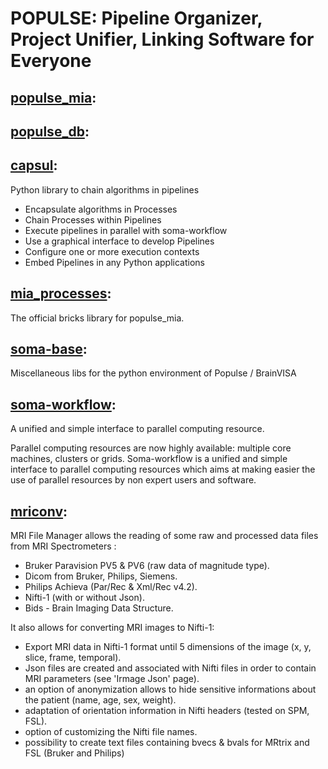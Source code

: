 # POPULSE: Pipeline Organizer, Project Unifier, Linking Software for Everyone

## [populse_mia](https://github.com/populse/populse_mia):

## [populse_db](https://github.com/populse/populse_db):

## [capsul](https://github.com/populse/capsul):
Python library to chain algorithms in pipelines
- Encapsulate algorithms in Processes
- Chain Processes within Pipelines
- Execute pipelines in parallel with soma-workflow
- Use a graphical interface to develop Pipelines
- Configure one or more execution contexts
- Embed Pipelines in any Python applications

## [mia_processes](https://github.com/populse/mia_processes):
The official bricks library for populse_mia.

## [soma-base](https://github.com/populse/soma-base):
Miscellaneous libs for the python environment of Populse / BrainVISA

## [soma-workflow](https://github.com/populse/soma-workflow):
A unified and simple interface to parallel computing resource.

Parallel computing resources are now highly available: multiple core machines, clusters or grids. Soma-workflow is a unified and simple interface to parallel computing resources which aims at making easier the use of parallel resources by non expert users and software.

## [mriconv](https://github.com/populse/mri_conv):
MRI File Manager allows the reading of some raw and processed data files from MRI Spectrometers : 
- Bruker Paravision PV5 & PV6 (raw data of magnitude type).
- Dicom from Bruker, Philips, Siemens.
- Philips Achieva (Par/Rec & Xml/Rec v4.2).
- Nifti-1 (with or without Json).
- Bids - Brain Imaging Data Structure.

It also allows for converting MRI images to Nifti-1:
- Export MRI data in Nifti-1 format until 5 dimensions of the image (x, y, slice, frame, temporal).</li>
- Json files are created and associated with Nifti files in order to contain MRI parameters (see 'Irmage Json' page).
- an option of anonymization allows to hide sensitive informations about the patient (name, age, sex, weight).
- adaptation of orientation information in Nifti headers (tested on SPM, FSL).
- option of customizing the Nifti file names.
- possibility to create text files containing bvecs & bvals for MRtrix and FSL (Bruker and Philips)
